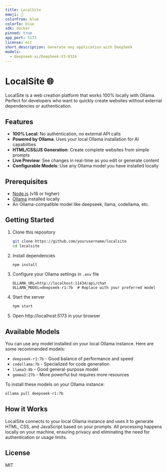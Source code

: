 ```yaml
---
title: LocalSite
emoji: 🐳
colorFrom: blue
colorTo: blue
sdk: docker
pinned: true
app_port: 5173
license: mit
short_description: Generate any application with DeepSeek
models:
  - deepseek-ai/DeepSeek-V3-0324
---
```


# LocalSite 🌐

LocalSite is a web creation platform that works 100% locally with Ollama. Perfect for developers who want to quickly create websites without external dependencies or authentication.

## Features

- **100% Local**: No authentication, no external API calls
- **Powered by Ollama**: Uses your local Ollama installation for AI capabilities
- **HTML/CSS/JS Generation**: Create complete websites from simple prompts
- **Live Preview**: See changes in real-time as you edit or generate content
- **Configurable Models**: Use any Ollama model you have installed locally

## Prerequisites

- [Node.js](https://nodejs.org/) (v16 or higher)
- [Ollama](https://ollama.ai/) installed locally
- An Ollama-compatible model like deepseek, llama, codellama, etc.

## Getting Started

1. Clone this repository
   ```bash
   git clone https://github.com/yourusername/localsite
   cd localsite
   ```

2. Install dependencies
   ```bash
   npm install
   ```

3. Configure your Ollama settings in `.env` file
   ```
   OLLAMA_URL=http://localhost:11434/api/chat
   OLLAMA_MODEL=deepseek-r1:7b  # Replace with your preferred model
   ```

4. Start the server
   ```bash
   npm start
   ```

5. Open http://localhost:5173 in your browser

## Available Models

You can use any model installed on your local Ollama instance. Here are some recommended models:

- `deepseek-r1:7b` - Good balance of performance and speed
- `codellama:7b` - Specialized for code generation
- `llama3:8b` - Good general-purpose model
- `gemma3:27b` - More powerful but requires more resources

To install these models on your Ollama instance:

```bash
ollama pull deepseek-r1:7b
```

## How it Works

LocalSite connects to your local Ollama instance and uses it to generate HTML, CSS, and JavaScript based on your prompts. All processing happens locally on your machine, ensuring privacy and eliminating the need for authentication or usage limits.

## License

MIT